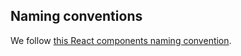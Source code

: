 ## Naming conventions

We follow [this React components naming convention](https://hackernoon.com/react-components-naming-convention-%EF%B8%8F-b50303551505).

